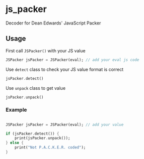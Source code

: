 # js_packer

Decoder for Dean Edwards' JavaScript Packer

## Usage

First call `JSPacker()` with your JS value

```dart
JSPacker jsPacker = JSPacker(eval); // add your eval js code
```

Use `detect` class to check your JS value format is correct

```dart
jsPacker.detect()
```

Use `unpack` class to get value

```dart
jsPacker.unpack()
```

### Example

```dart

JSPacker jsPacker = JSPacker(eval); // add your value

if (jsPacker.detect()) {
    print(jsPacker.unpack());
} else {
    print("Not P.A.C.K.E.R. coded");
}
```
